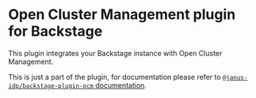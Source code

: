 # Open Cluster Management plugin for Backstage

This plugin integrates your Backstage instance with Open Cluster Management.

This is just a part of the plugin, for documentation please refer to [`@janus-idp/backstage-plugin-ocm` documentation](https://github.com/janus-idp/backstage-plugins/tree/main/plugins/ocm).
